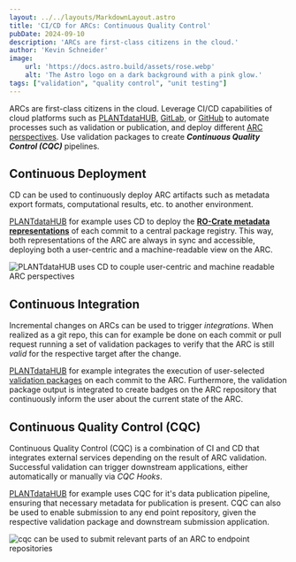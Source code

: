 ```yaml
---
layout: ../../layouts/MarkdownLayout.astro
title: 'CI/CD for ARCs: Continuous Quality Control'
pubDate: 2024-09-10
description: 'ARCs are first-class citizens in the cloud.'
author: 'Kevin Schneider'
image:
    url: 'https://docs.astro.build/assets/rose.webp'
    alt: 'The Astro logo on a dark background with a pink glow.'
tags: ["validation", "quality control", "unit testing"]
---
```


ARCs are first-class citizens in the cloud.
Leverage CI/CD capabilities of cloud platforms such as [PLANTdataHUB](), [GitLab](), or [GitHub]() to automate processes such as validation or publication, and deploy different [ARC perspectives]().
Use validation packages to create _**Continuous Quality Control (CQC)**_ pipelines.

## Continuous Deployment

CD can be used to continuously deploy ARC artifacts such as metadata export formats, computational results, etc. to another environment.

[PLANTdataHUB](git.nfdi4plants.org) for example uses CD to deploy the [**RO-Crate metadata representations**]() of each commit to a central package registry.
This way, both representations of the ARC are always in sync and accessible, deploying both a user-centric and a machine-readable view on the ARC.

![PLANTdataHUB uses CD to couple user-centric and machine readable ARC perspectives](/arc-website/ci-cd-arc-application.png)

## Continuous Integration

Incremental changes on ARCs can be used to trigger _integrations_.
When realized as a git repo, this can for example be done on each commit or pull request running a set of validation packages to verify that the ARC is still _valid_ for the respective target after the change.

[PLANTdataHUB](git.nfdi4plants.org) for example integrates the execution of user-selected [validation packages]() on each commit to the ARC.
Furthermore, the validation package output is integrated to create badges on the ARC repository that continuously inform the user about the current state of the ARC.

## Continuous Quality Control (CQC)

Continuous Quality Control (CQC) is a combination of CI and CD that integrates external services depending on the result of ARC validation.
Successful validation can trigger downstream applications, either automatically or manually via _CQC Hooks_.

[PLANTdataHUB](git.nfdi4plants.org) for example uses CQC for it's data publication pipeline, ensuring that necessary metadata for publication is present.
CQC can also be used to enable submission to any end point repository, given the respective validation package and downstream submission application.

![cqc can be used to submit relevant parts of an ARC to endpoint repositories](/arc-website/ci-cd-cqc.png)
